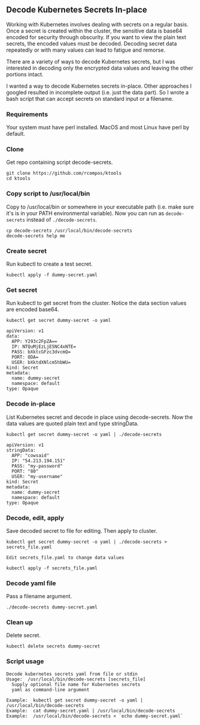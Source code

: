 ## Decode Kubernetes Secrets In-place


Working with Kubernetes involves dealing with secrets on a regular basis. Once a secret is created within the cluster, the sensitive data is base64 encoded for security through obscurity. If you want to view the plain text secrets, the encoded values must be decoded. Decoding secret data repeatedly or with many values can lead to fatigue and remorse.

There are a variety of ways to decode Kubernetes secrets, but I was interested in decoding only the encrypted data values and leaving the other portions intact.

I wanted a way to decode Kubernetes secrets in-place. Other approaches I googled resulted in incomplete output (i.e. just the data part). So I wrote a bash script that can accept secrets on standard input or a filename.

### Requirements

Your system must have perl installed. MacOS and most Linux have perl by default.

### Clone

Get repo containing script decode-secrets.

```
git clone https://github.com/rcompos/ktools
cd ktools
```

### Copy script to /usr/local/bin

Copy to /usr/local/bin or somewhere in your executable path (i.e. make sure it's is in your PATH environmental variable).
Now you can run as `decode-secrets` instead of `./decode-secrets`.

```
cp decode-secrets /usr/local/bin/decode-secrets
decode-secrets help me
```

### Create secret

Run kubectl to create a test secret.

```
kubectl apply -f dummy-secret.yaml
```

### Get secret

Run kubectl to get secret from the cluster. Notice the data section values are encoded base64.

```
kubectl get secret dummy-secret -o yaml
```

```
apiVersion: v1
data:
  APP: Y293c2FpZA==
  IP: NTQuMjEzLjE5NC4xNTE=
  PASS: bXktcGFzc3dvcmQ=
  PORT: ODA=
  USER: bXktdXNlcm5hbWU=
kind: Secret
metadata:
  name: dummy-secret
  namespace: default
type: Opaque
```

### Decode in-place

List Kubernetes secret and decode in place using decode-secrets. Now the data values are quoted plain text and type stringData.

```
kubectl get secret dummy-secret -o yaml | ./decode-secrets
```

```
apiVersion: v1
stringData:
  APP: "cowsaid"
  IP: "54.213.194.151"
  PASS: "my-password"
  PORT: "80"
  USER: "my-username"
kind: Secret
metadata:
  name: dummy-secret
  namespace: default
type: Opaque
```

### Decode, edit, apply

Save decoded secret to file for editing. Then apply to cluster.

```
kubectl get secret dummy-secret -o yaml | ./decode-secrets > secrets_file.yaml

Edit secrets_file.yaml to change data values

kubectl apply -f secrets_file.yaml
```

### Decode yaml file

Pass a filename argument.

```
./decode-secrets dummy-secret.yaml
```

### Clean up

Delete secret.

```
kubectl delete secrets dummy-secret
```

### Script usage

```
Decode kubernetes secrets yaml from file or stdin
Usage:  /usr/local/bin/decode-secrets [secrets_file]
  Supply optional file name for Kubernetes secrets
  yaml as command-line argument

Example:  kubectl get secret dummy-secret -o yaml | /usr/local/bin/decode-secrets
Example:  cat dummy-secret.yaml | /usr/local/bin/decode-secrets
Example:  /usr/local/bin/decode-secrets < `echo dummy-secret.yaml`
```

